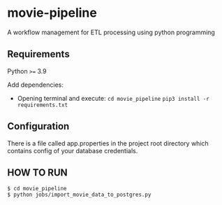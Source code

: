 # movie-pipeline

A workflow management for ETL processing using python programming

## Requirements

Python `>=` 3.9

Add dependencies:

* Opening terminal and execute:
  `cd movie_pipeline`
  `pip3 install -r requirements.txt`

## Configuration

There is a file called app.properties in the project root directory which contains config of your database credentials.

## HOW TO RUN

````
$ cd movie_pipeline
$ python jobs/import_movie_data_to_postgres.py